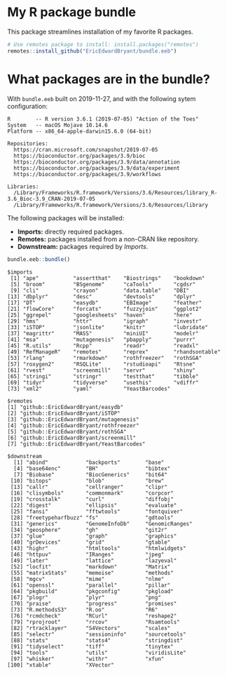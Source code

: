 My R package bundle
===================

This package streamlines installation of my favorite R packages.

``` r
# Use remotes package to install: install.packages("remotes")
remotes::install_github("EricEdwardBryant/bundle.eeb")
```

What packages are in the bundle?
================================

With `bundle.eeb` built on 2019-11-27, and with the following sytem
configuration:

    R        -- R version 3.6.1 (2019-07-05) "Action of the Toes"
    System   -- macOS Mojave 10.14.6
    Platform -- x86_64-apple-darwin15.6.0 (64-bit)

    Repositories:
      https://cran.microsoft.com/snapshot/2019-07-05
      https://bioconductor.org/packages/3.9/bioc
      https://bioconductor.org/packages/3.9/data/annotation
      https://bioconductor.org/packages/3.9/data/experiment
      https://bioconductor.org/packages/3.9/workflows

    Libraries:
      /Library/Frameworks/R.framework/Versions/3.6/Resources/library_R-3.6_Bioc-3.9_CRAN-2019-07-05
      /Library/Frameworks/R.framework/Versions/3.6/Resources/library

The following packages will be installed:

-   **Imports:** directly required packages.
-   **Remotes:** packages installed from a non-CRAN like repository.
-   **Downstream:** packages required by *Imports*.

``` r
bundle.eeb::bundle()
```

    $imports
     [1] "ape"           "assertthat"    "Biostrings"    "bookdown"     
     [5] "broom"         "BSgenome"      "caTools"       "cgdsr"        
     [9] "cli"           "crayon"        "data.table"    "DBI"          
    [13] "dbplyr"        "desc"          "devtools"      "dplyr"        
    [17] "DT"            "easydb"        "EBImage"       "feather"      
    [21] "flowCore"      "forcats"       "fuzzyjoin"     "ggplot2"      
    [25] "ggrepel"       "googlesheets"  "haven"         "here"         
    [29] "hms"           "httr"          "igraph"        "investr"      
    [33] "iSTOP"         "jsonlite"      "knitr"         "lubridate"    
    [37] "magrittr"      "MASS"          "miniUI"        "modelr"       
    [41] "msa"           "mutagenesis"   "pbapply"       "purrr"        
    [45] "R.utils"       "Rcpp"          "readr"         "readxl"       
    [49] "RefManageR"    "remotes"       "reprex"        "rhandsontable"
    [53] "rlang"         "rmarkdown"     "rothfreezer"   "rothSGA"      
    [57] "roxygen2"      "RSQLite"       "rstudioapi"    "Rtsne"        
    [61] "rvest"         "screenmill"    "servr"         "shiny"        
    [65] "stringi"       "stringr"       "testthat"      "tibble"       
    [69] "tidyr"         "tidyverse"     "usethis"       "vdiffr"       
    [73] "xml2"          "yaml"          "YeastBarcodes"

    $remotes
    [1] "github::EricEdwardBryant/easydb"       
    [2] "github::EricEdwardBryant/iSTOP"        
    [3] "github::EricEdwardBryant/mutagenesis"  
    [4] "github::EricEdwardBryant/rothfreezer"  
    [5] "github::EricEdwardBryant/rothSGA"      
    [6] "github::EricEdwardBryant/screenmill"   
    [7] "github::EricEdwardBryant/YeastBarcodes"

    $downstream
      [1] "abind"            "backports"        "base"            
      [4] "base64enc"        "BH"               "bibtex"          
      [7] "Biobase"          "BiocGenerics"     "bit64"           
     [10] "bitops"           "blob"             "brew"            
     [13] "callr"            "cellranger"       "clipr"           
     [16] "clisymbols"       "commonmark"       "corpcor"         
     [19] "crosstalk"        "curl"             "diffobj"         
     [22] "digest"           "ellipsis"         "evaluate"        
     [25] "fansi"            "fftwtools"        "fontquiver"      
     [28] "freetypeharfbuzz" "fs"               "gdtools"         
     [31] "generics"         "GenomeInfoDb"     "GenomicRanges"   
     [34] "geosphere"        "gh"               "git2r"           
     [37] "glue"             "graph"            "graphics"        
     [40] "grDevices"        "grid"             "gtable"          
     [43] "highr"            "htmltools"        "htmlwidgets"     
     [46] "httpuv"           "IRanges"          "jpeg"            
     [49] "later"            "lattice"          "lazyeval"        
     [52] "locfit"           "markdown"         "Matrix"          
     [55] "matrixStats"      "memoise"          "methods"         
     [58] "mgcv"             "mime"             "nlme"            
     [61] "openssl"          "parallel"         "pillar"          
     [64] "pkgbuild"         "pkgconfig"        "pkgload"         
     [67] "plogr"            "plyr"             "png"             
     [70] "praise"           "progress"         "promises"        
     [73] "R.methodsS3"      "R.oo"             "R6"              
     [76] "rcmdcheck"        "RCurl"            "reshape2"        
     [79] "rprojroot"        "rrcov"            "Rsamtools"       
     [82] "rtracklayer"      "S4Vectors"        "scales"          
     [85] "selectr"          "sessioninfo"      "sourcetools"     
     [88] "stats"            "stats4"           "stringdist"      
     [91] "tidyselect"       "tiff"             "tinytex"         
     [94] "tools"            "utils"            "viridisLite"     
     [97] "whisker"          "withr"            "xfun"            
    [100] "xtable"           "XVector"

